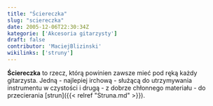 ```yaml
---
title: "Ściereczka"
slug: "sciereczka"
date: 2005-12-06T22:30:34Z
kategorie: ['Akcesoria gitarzysty']
draft: false
contributor: 'MaciejBlizinski'
wikilinks: ['struny']
---
```

**Ściereczka** to rzecz, którą powinien zawsze mieć pod ręką każdy
gitarzysta. Jedną - najlepiej irchową - służącą do utrzymywania
instrumentu w czystości i drugą - z dobrze chłonnego materiału - do
przecierania [strun]({{< relref "Struna.md" >}}).

